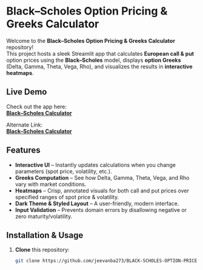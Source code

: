 # Black–Scholes Option Pricing & Greeks Calculator

Welcome to the **Black–Scholes Option Pricing & Greeks Calculator** repository!  
This project hosts a sleek Streamlit app that calculates **European call & put** option prices using the **Black–Scholes** model, displays **option Greeks** (Delta, Gamma, Theta, Vega, Rho), and visualizes the results in **interactive heatmaps**.

## Live Demo

Check out the app here:  
[**Black–Scholes Calculator**](https://black-scholes-option-price-calculator.up.railway.app/)

Alternate Link:  
[**Black–Scholes Calculator**](https://black-scholes-option-price-calculator.streamlit.app/)

## Features

- **Interactive UI** – Instantly updates calculations when you change parameters (spot price, volatility, etc.).  
- **Greeks Computation** – See how Delta, Gamma, Theta, Vega, and Rho vary with market conditions.  
- **Heatmaps** – Crisp, annotated visuals for both call and put prices over specified ranges of spot price & volatility.  
- **Dark Theme & Styled Layout** – A user-friendly, modern interface.  
- **Input Validation** – Prevents domain errors by disallowing negative or zero maturity/volatility.  

## Installation & Usage

1. **Clone** this repository:
   ```bash
   git clone https://github.com/jeevanba273/BLACK-SCHOLES-OPTION-PRICE-CALCULATOR.git
